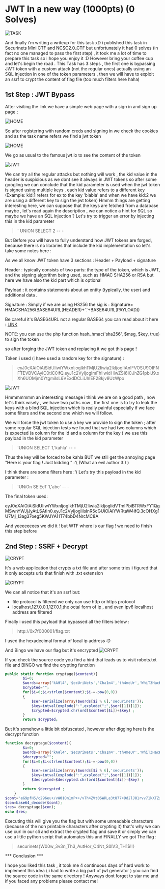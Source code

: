 # **JWT In a new way (1000pts) (0 Solves)**
![TASK](https://i.imgur.com/YuMeMZE.png)

And finally i'm writing a writeup for this task xD i published this task in Securinets Mini CTF and NCSC2.0_CTF but unfortunately it had 0 solves (in fact no one managed to pass the first step) , it took me a lot of time to prepare this task so i hope you enjoy it :D
However bring your coffee cup and let's begin the road . This Task has 3 steps , the first one is bypassing JWT token with a custom attack (not the regular ones) actually using an SQL injection in one of the token parameters , then we will have to exploit an ssrf to crypt the content of flag file (too much filters here haha)
## 1st Step : JWT Bypass ##

After visiting the link we have a simple web page with a sign in and sign up page ; 

![HOME](https://i.imgur.com/y8vDSCL.png)

So after registering with random creds and signing in we check the cookies and as the task name refers we find a jwt token

![HOME](https://i.imgur.com/mmFsMEd.png)

We go as usual to the famous jwt.io to see the content of the token 

![JWT](https://i.imgur.com/TRIhUBU.png)

We can try all the regular attacks but nothing will work , the kid value in the header is suspicious as we dont see it always in JWT tokens so after some googling we can conclude
that the kid parameter is used when the jwt token is signed using multiple keys , each kid value refers to a different key (Example: kid:1 refers for ex to the key 'blabla' 
and when we have kid:2 we are using a different key to sign the jwt token) Hmmm things are getting interesting here, we can suppose that the keys are fetched from a database maybe ,
let's read again the description , we can notice a hint for SQL so maybe we have an SQL injection ? Let's try to trigger an error by injecting this in the kid parameter 
> ' UNION SELECT 2 -- -

But Before you will have to fully understand how JWT tokens are forged, because there is no libraries that include the kid implementation so let's take some notes here :

As we all know JWT token have 3 sections : Header + Payload + signature

Header : typically consists of two parts: the type of the token, which is JWT, and the signing algorithm being used, such as HMAC SHA256 or RSA but here we have also the kid part which is optional

Payload : it contains statements about an entity (typically, the user) and additional data .

Signature : Simply if we are using HS256 the sig is : Signature= HMACSHA256(BASE64URL(HEADER)+'.'+BASE64URL(PAYLOAD))

Be careful it's BASE64URL not a regular BASE64 you can read about it here : [LINK](https://fr.wikipedia.org/wiki/Base64#base64url)

NOTE: you can use the php function hash_hmac('sha256', $msg, $key, true) to sign the token

so after forging the JWT token and replacing it we got this page !

Token i used (i have used a random key for the signature) : 
> eyJ0eXAiOiAiSldUIiwiYWxnIjogIkhTMjU2Iiwia2lkIjogIiAnIFVOSU9OIFNFTEVDVCAyIC0tIC0ifQ.eyJ1c2VyIjogImFhIiwidHlwZSI6ICJhZG1pbiJ9.xXh6UOMjm0YtgmiIsL6VExdDCLiUhIEF28kjv8UzWpo

![JWT](https://imgur.com/GHbrcmm.png)

Hmmmmmmm an interesting message i think we are on a good path , now let's think wisely , we have two paths now , the first one is to try to leak the keys with a blind SQL injection which is really painful especially if we face some filters and the second one which we will follow.

We will force the jwt token to use a key we provide to sign the token ; after some regular SQL injection tests we found that we had two columns which is expected (a column for the id and a column for the key ) we use this payload in the kid parameter
> 'UNION SELECT 1,'kahla' -- -

Thus the key will be forced to be kahla BUT we still get the annoying page "Here is your flag ! Just kidding " :'( (What an evil author 3:) )

I think there are some filters here :'( Let's try this payload in the kid parameter :
> 'UNiOn SElEcT 1,'abc' -- -

The final token used:

eyJ0eXAiOiAiSldUIiwiYWxnIjogIkhTMjU2Iiwia2lkIjogIidVTmlPbiBTRWxFY1QgMSwnYWJjJyAtLSAtIn0.eyJ1c2VyIjogIiIsInR5cGUiOiAiYWRtaW4ifQ.3cOHXg1U7Mj_I3ag37oeg5KWJYA11T74bbD4NrcMC8A

And yeeeeeeees we did it ! but WTF where is our flag ! we need to finish this step before

## 2nd Step : SSRF + Decrypt ##

![CRYPT](https://imgur.com/BLjbHaj.png)

It's a web application that crypts a txt file and after some tries i figured that it only accepts urls that finish with .txt extension 

![CRYPT](https://imgur.com/9mPssf6.png)

We can all notice that it's an ssrf but:
- file protocol is filtered we only can use http or https protocol
- localhost,127.0.0.1,127.0.1,the octal form of ip , and even ipv6 localhost address are filtered

Finally i used this payload that bypassed all the filters below :
> http://0x7f000001/flag.txt

I used the hexadecimal format of local ip address :D 

And Bingo we have our flag but it's encrypted 
![CRYPT](https://imgur.com/cFehJVI.png)

If you check the source code you find a hint that leads us to visit robots.txt file and BINGO we find the crypting function

```php
public static function cryptage($content){
        $i=0;
        $words=array('kAHl4','$ecUriNets','Cha1m4','th4meUr','WhiT3HacK3Rs','Ani$Bo$$CoUldNtS0Lv31t');
        $crypted="";
        for($i=0;$i<strlen($content);$i-=-pow(0,0))
        {
            $ser=serialize(array($words[$i % 6],'securinets'));
            $key=intval(explode(":",explode(";",$ser)[1])[1]);
            $crypted=$crypted.chr(ord($content[$i])+$key) ;          
        }
        return $crypted;
```
 
 But it's somehow a little bit obfuscated , however after digging here is the decrypt function
 

```php
function decryptage($content){
        $i=0;
        $words=array('kAHl4','$ecUriNets','Cha1m4','th4meUr','WhiT3HacK3Rs','Ani$Bo$$CoUldNtS0Lv31t');
        $decrypted="";
        for($i=0;$i<strlen($content);$i-=-pow(0,0))
        {
            $ser=serialize(array($words[$i % 6],'securinets'));
            $key=intval(explode(":",explode(";",$ser)[1])[1]);
            $decrypted=$decrypted.chr(ord($content[$i])-$key) ;
        }
        return $decrypted ;
    }
$cont="eG9pfH5/c296eu+/vW01On1mP++/vTh4ZVt0SWRLe3tU77+9d2lJO1rvv71kXTZzYklkXk44MDcm77+9EA==" ;
$con=base64_decode($cont);
$res= decryptage($con);
echo $res;

```

Executing this will give you the flag but with some unreadable characters (because of the non printable characters after crypting it) that's why we can use curl in our cli and extract the crypted flag and save it or simply we can use a little python script
that automates this and FINALLY we got The flag :
> securinets{W00w_3v3n_Th3_AutHor_C4Nt_S0lV3_TH1$!!}

*** Conclusion ***

I hope you liked this task , it took me 4 continuous days of hard work to implement this idea ( i had to write a big part of jwt generator ) you can find the source code in the same directory ! Anyways dont forget to star me and if you faced any problems please contact me!





